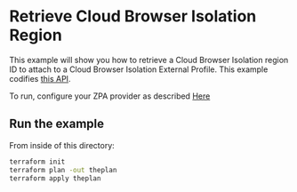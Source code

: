 # Retrieve Cloud Browser Isolation Region

This example will show you how to retrieve a Cloud Browser Isolation region ID to attach to a Cloud Browser Isolation External Profile.
This example codifies [this API](https://config.private.zscaler.com/swagger-ui.html#/cbi-profile-controller).

To run, configure your ZPA provider as described [Here](https://github.com/zscaler/terraform-provider-zpa/blob/master/docs/index.md)

## Run the example

From inside of this directory:

```bash
terraform init
terraform plan -out theplan
terraform apply theplan
```
